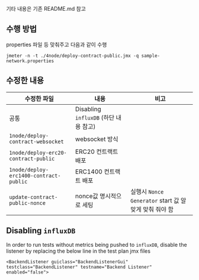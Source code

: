 기타 내용은 기존 README.md 참고  

## 수행 방법
properties 파일 등 맞춰주고 다음과 같이 수행
```
jmeter -n -t ./4node/deploy-contract-public.jmx -q sample-network.properties
```

## 수정한 내용
 | 수정한 파일 | 내용 | 비고 |
 | --------- | -------- | --------- |
 | 공통 | Disabling `influxDB` (하단 내용 참고) | |
 | `1node/deploy-contract-websocket` | websocket 방식 | |
 | `1node/deploy-erc20-contract-public` | ERC20 컨트랙트 배포 | |
 | `1node/deploy-erc1400-contract-public` | ERC1400 컨트랙트 배포 | |
 | `update-contract-public-nonce` | nonce값 명시적으로 세팅 | 실행시 `Nonce Generator` start 값 알맞게 맞춰 줘야 함 |
## Disabling `influxDB` 
 In order to run tests without metrics being pushed to `influxDB`, disable the listener by replacing the below line in the test plan jmx files
 
``<BackendListener guiclass="BackendListenerGui" testclass="BackendListener" testname="Backend Listener" enabled="false">``
